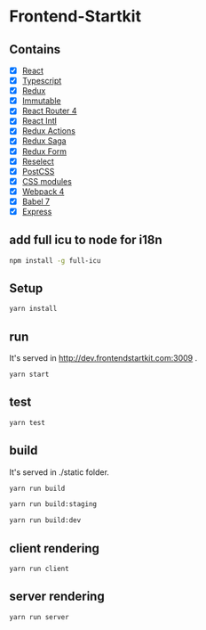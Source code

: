 # Frontend-Startkit

## Contains
- [x] [React](https://facebook.github.io/react/)
- [x] [Typescript](https://www.typescriptlang.org/)
- [x] [Redux](https://github.com/reactjs/redux)
- [x] [Immutable](http://facebook.github.io/immutable-js)
- [x] [React Router 4](https://reacttraining.com/react-router/)
- [x] [React Intl](https://github.com/yahoo/react-intl)
- [x] [Redux Actions](https://github.com/acdlite/redux-actions)
- [x] [Redux Saga](https://github.com/yelouafi/redux-saga)
- [x] [Redux Form](http://redux-form.com)
- [x] [Reselect](https://github.com/reactjs/reselect)
- [x] [PostCSS](https://github.com/postcss/postcss)
- [x] [CSS modules](https://github.com/outpunk/postcss-modules)
- [x] [Webpack 4](https://webpack.js.org)
- [x] [Babel 7](https://babeljs.io/)
- [x] [Express](https://github.com/expressjs/express)

## add full icu to node for i18n
```sh
npm install -g full-icu
```

## Setup
```sh
yarn install
```

## run
It's served in http://dev.frontendstartkit.com:3009 .
```sh
yarn start
```

## test
```sh
yarn test
```

## build
It's served in ./static folder.
```sh
yarn run build
```
```sh
yarn run build:staging
```
```sh
yarn run build:dev
```

## client rendering
```sh
yarn run client
```

## server rendering
```sh
yarn run server
```
